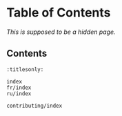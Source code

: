 Table of Contents
=================

*This is supposed to be a hidden page.*

Contents
--------

```{toctree}
:titlesonly:

index
fr/index
ru/index

contributing/index
```
